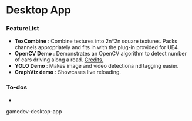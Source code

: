 # Desktop App

### FeatureList
- **TexCombine** : Combine textures into 2n*2n square textures. Packs channels appropriately and fits in with the plug-in provided for UE4.
- **OpenCV Demo** : Demonstrates an OpenCV algorithm to detect number of cars driving along a road. [Credits.](https://github.com/MicrocontrollersAndMore)
- **YOLO Demo** : Makes image and video detectiona nd tagging easier.
- **GraphViz demo** : Showcases live reloading.

### To-dos
- 
gamedev-desktop-app
